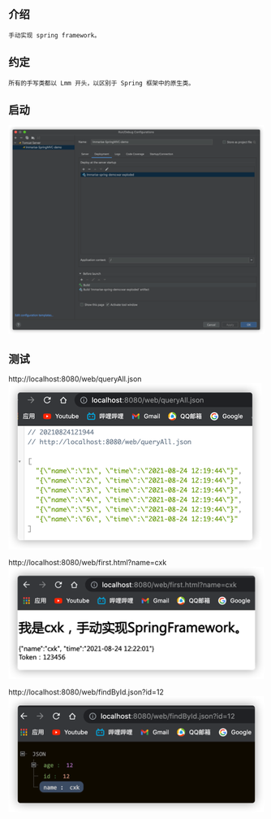 ## 介绍
    手动实现 spring framework。

## 约定
    所有的手写类都以 Lmm 开头，以区别于 Spring 框架中的原生类。

## 启动
![img_2.png](img_2.png)

## 测试
http://localhost:8080/web/queryAll.json <br/>
![img.png](img.png)

http://localhost:8080/web/first.html?name=cxk   <br/>
![img_1.png](img_1.png)

http://localhost:8080/web/findById.json?id=12   <br/>
![img_3.png](img_3.png)